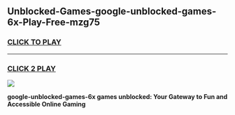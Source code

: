 
## Unblocked-Games-google-unblocked-games-6x-Play-Free-mzg75
<h3>
<a href="https://premium76.site?title=google-unblocked-games-6x&ref=20A">CLICK TO PLAY</a></h3>
<hr>

<h3>
<a href="https://premium76.site?title=google-unblocked-games-6x&ref=20A">CLICK 2 PLAY</a>
  
</h3>

<a href="https://premium76.site?title=google-unblocked-games-6x&ref=20A"><img src="https://clearcache.store/games.png"></a>


**google-unblocked-games-6x games unblocked: Your Gateway to Fun and Accessible Online Gaming**
